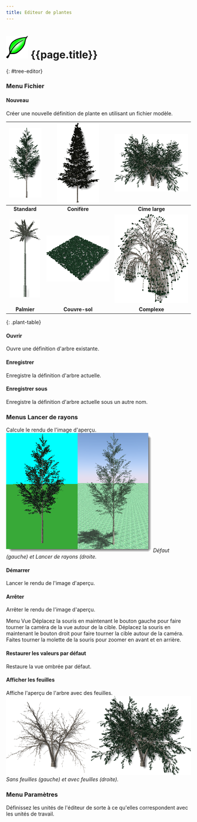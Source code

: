 ```yaml
---
title: Editeur de plantes
---
```

<!-- TODO: This could use an update. -->

# ![images/plants.svg](images/plants.svg) {{page.title}}
{: #tree-editor}

### Menu Fichier

#### Nouveau
Créer une nouvelle définition de plante en utilisant un fichier modèle.

 | ![images/standard.png](images/standard.png) | ![images/conifer.png](images/conifer.png) | ![images/broad.png](images/broad.png) |
 |:-------------------------------------------:|:-----------------------------------------:|:-------------------------------------:|
 | **Standard**                                |   **Conifère**                             | **Cime large**                       |
 | ![images/palm.png](images/palm.png)         | ![images/groundcover.png](images/groundcover.png) | ![images/complex.png](images/complex.png) |
 | **Palmier**                                    |  **Couvre-sol**                          | **Complexe**                                  
{: .plant-table}

#### Ouvrir
Ouvre une définition d'arbre existante.

#### Enregistrer
Enregistre la définition d'arbre actuelle.

#### Enregistrer sous
Enregistre la définition d'arbre actuelle sous un autre nom.

### Menus Lancer de rayons
Calcule le rendu de l'image d'aperçu.
![images/shadedvsrendered.png](images/shadedvsrendered.png)
*Défaut (gauche) et Lancer de rayons (droite.*

#### Démarrer
Lancer le rendu de l'image d'aperçu.

#### Arrêter
Arrêter le rendu de l'image d'aperçu.

Menu Vue
Déplacez la souris en maintenant le bouton gauche pour faire tourner la caméra de la vue autour de la cible.
Déplacez la souris en maintenant le bouton droit pour faire tourner la cible autour de la caméra. 
Faites tourner la molette de la souris pour zoomer en avant et en arrière.

#### Restaurer les valeurs par défaut
Restaure la vue ombrée par défaut.

#### Afficher les feuilles
Affiche l'aperçu de l'arbre avec des feuilles.
![images/leaves-001.png](images/leaves-001.png)
*Sans feuilles (gauche) et avec feuilles (droite).*

### Menu Paramètres
Définissez les unités de l'éditeur de sorte à ce qu'elles correspondent avec les unités de travail. 